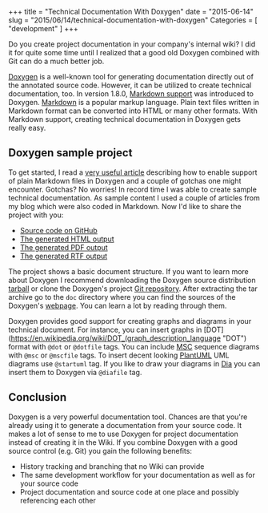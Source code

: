 +++
title = "Technical Documentation With Doxygen"
date = "2015-06-14"
slug = "2015/06/14/technical-documentation-with-doxygen"
Categories = [ "development" ]
+++

Do you create project documentation in your company's internal wiki? I did it for quite some time until I realized that a good old Doxygen combined with Git can do a much better job.

<!--more-->

[Doxygen](http://www.stack.nl/~dimitri/doxygen/ "Doxygen") is a well-known tool for generating documentation directly out of the annotated source code. However, it can be utilized to create technical documentation, too. In version 1.8.0, [Markdown support](http://www.stack.nl/~dimitri/doxygen/manual/markdown.html "Markdown support") was introduced to Doxygen. [Markdown](http://daringfireball.net/projects/markdown/ "Markdown") is a popular markup language. Plain text files written in Markdown format can be converted into HTML or many other formats. With Markdown support, creating technical documentation in Doxygen gets really easy.

Doxygen sample project
----------------------

To get started, I read a [very useful article](http://svenax.net/site/2013/07/creating-user-documentation-with-doxygen/ "Creating user documentation with Doxygen") describing how to enable support of plain Markdown files in Doxygen and a couple of gotchas one might encounter. Gotchas? No worries! In record time I was able to create sample technical documentation. As sample content I used a couple of articles from my blog which were also coded in Markdown. Now I'd like to share the project with you:

* [Source code on GitHub](https://github.com/noseka1/tech-doc-with-doxygen "tech-doc-with-doxygen")
* [The generated HTML output](http://noseka1.github.com/tech-doc-with-doxygen/)
* [The generated PDF output](http://noseka1.github.com/tech-doc-with-doxygen/refman.pdf)
* [The generated RTF output](http://noseka1.github.com/tech-doc-with-doxygen/refman.rtf)

The project shows a basic document structure. If you want to learn more about Doxygen I recommend downloading the Doxygen source distribution [tarball](http://www.stack.nl/~dimitri/doxygen/download.html) or clone the Doxygen's project [Git repository](https://github.com/doxygen/doxygen). After extracting the tar archive go to the `doc` directory where you can find the sources of the Doxygen's [webpage](http://www.stack.nl/~dimitri/doxygen/index.html "Doxygen"). You can learn a lot by reading through them.

Doxygen provides good support for creating graphs and diagrams in your technical document. For instance, you can insert graphs in [DOT](https://en.wikipedia.org/wiki/DOT_(graph_description_language "DOT") format with `@dot` or `@dotfile` tags. You can include [MSC](http://www.mcternan.me.uk/mscgen/ "MSC") sequence diagrams with `@msc` or `@mscfile` tags. To insert decent looking [PlantUML](http://plantuml.sourceforge.net/ "PlantUML") UML diagrams use `@startuml` tag. If you like to draw your diagrams in [Dia](http://dia-installer.de/ "Dia") you can insert them to Doxygen via `@diafile` tag.

Conclusion
----------

Doxygen is a very powerful documentation tool. Chances are that you're already using it to generate a documentation from your source code. It makes a lot of sense to me to use Doxygen for project documentation instead of creating it in the Wiki. If you combine Doxygen with a good source control (e.g. Git) you gain the following benefits:

* History tracking and branching that no Wiki can provide
* The same development workflow for your documentation as well as for your source code
* Project documentation and source code at one place and possibly referencing each other
